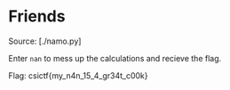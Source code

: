 # Friends

Source: [./namo.py]

Enter `nan` to mess up the calculations and recieve the flag.

Flag: csictf{my_n4n_15_4_gr34t_c00k}
